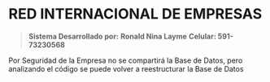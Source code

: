 # RED INTERNACIONAL DE EMPRESAS

> **Sistema Desarrollado por:**
> **Ronald Nina Layme**
> **Celular: 591-73230568**

Por Seguridad de la Empresa no se compartirá la Base de Datos, pero analizando el código se puede volver a reestructurar la Base de Datos
